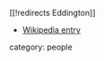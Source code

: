 [[!redirects Eddington]]


* [Wikipedia entry](http://en.wikipedia.org/wiki/Arthur_Eddington)

category: people
